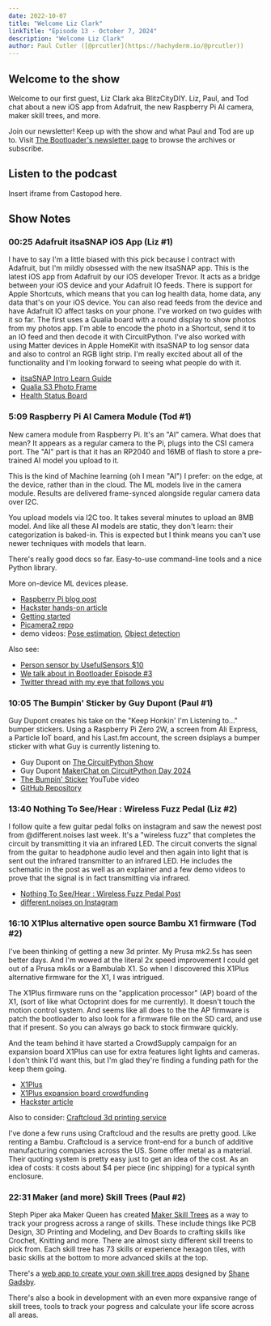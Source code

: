 ```yaml
---
date: 2022-10-07
title: "Welcome Liz Clark"
linkTitle: "Episode 13 - October 7, 2024"
description: "Welcome Liz Clark"
author: Paul Cutler ([@prcutler](https://hachyderm.io/@prcutler))
---
```


## Welcome to the show

Welcome to our first guest, Liz Clark aka BlitzCityDIY.  Liz, Paul, and Tod chat about a new iOS app from Adafruit, the new Raspberry Pi AI camera, maker skill trees, and more.

Join our newsletter!  Keep up with the show and what Paul and Tod are up to.  Visit [The Bootloader's newsletter page](https://buttondown.com/thebootloader) to browse the archives or subscribe.

## Listen to the podcast

Insert iframe from Castopod here.

## Show Notes

### 00:25 Adafruit itsaSNAP iOS App (Liz #1)
I have to say I'm a little biased with this pick because I contract with Adafruit, but I'm mildly obsessed with the new itsaSNAP app. This is the latest iOS app from Adafruit by our iOS developer Trevor. It acts as a bridge between your iOS device and your Adafruit IO feeds. There is support for Apple Shortcuts, which means that you can log health data, home data, any data that's on your iOS device. You can also read feeds from the device and have Adafruit IO affect tasks on your phone. I've worked on two guides with it so far. The first uses a Qualia board with a round display to show photos from my photos app. I'm able to encode the photo in a Shortcut, send it to an IO feed and then decode it with CircuitPython. I've also worked with using Matter devices in Apple HomeKit with itsaSNAP to log sensor data and also to control an RGB light strip. I'm really excited about all of the functionality and I'm looking forward to seeing what people do with it.

  - [itsaSNAP Intro Learn Guide](https://learn.adafruit.com/it-s-a-snap-by-adafruit/overview)
  - [Qualia S3 Photo Frame](https://learn.adafruit.com/qualia-s3-ios-photo-display-with-itsasnap)
  - [Health Status Board](https://learn.adafruit.com/itssnap-apple-fitness-status-board)

### 5:09 Raspberry Pi AI Camera Module (Tod #1)
New camera module from Raspberry Pi. It's an "AI" camera.  What does that mean?
It appears as a regular camera to the Pi, plugs into the CSI camera port.
The "AI" part is that it has an RP2040 and 16MB of flash to store a pre-trained AI model you upload
to it.

This is the kind of Machine learning (oh I mean "AI") I prefer: on the edge, at the device, rather than in the cloud.
The ML models live in the camera module. Results are delivered frame-synced alongside regular camera data over I2C.

You upload models via I2C too. It takes several minutes to upload an 8MB model.
And like all these AI models are static, they don't learn: their categorization is baked-in.
This is expected but I think means you can't use newer techniques with models that learn.

There's really good docs so far. Easy-to-use command-line tools and a nice Python library.

More on-device ML devices please.

  - [Raspberry Pi blog post](https://www.raspberrypi.com/news/raspberry-pi-ai-camera-on-sale-now/)
  - [Hackster hands-on article]( https://www.hackster.io/news/raspberry-pi-s-ai-eye-hands-on-with-the-raspberry-pi-ai-camera-module-383fb34afcf7)
  - [Getting started](https://www.raspberrypi.com/documentation/accessories/ai-camera.html)
  - [Picamera2 repo](https://github.com/raspberrypi/picamera2)
  - demo videos: [Pose estimation](https://www.youtube.com/watch?v=rloJNA_VuSA), [Object detection](https://www.youtube.com/watch?v=D-foRupzOiY)

  Also see:

  - [Person sensor by UsefulSensors $10](https://www.sparkfun.com/products/21231)
  - [We talk about in Bootloader Episode #3](https://thebootloader.net/blog/2022/10/24/episode-3-the-middle-is-a-pumpkin/#person-sensor-by-useful-sensorshttpswwwsparkfuncomproducts21231-tod-2-935)
  - [Twitter thread with my eye that follows you](https://x.com/todbot/status/1584662808691896320)


### 10:05 The Bumpin' Sticker by Guy Dupont (Paul #1)
Guy Dupont creates his take on the "Keep Honkin' I'm Listening to..." bumper stickers.  Using a Raspberry Pi Zero 2W, a screen from Ali Express, a Particle IoT board, and his Last.fm account, the screen dsiplays a bumper sticker with what Guy is currently listening to.
* Guy Dupont on [The CircuitPython Show](https://www.circuitpythonshow.com/@circuitpythonshow/episodes/guy-dupont)
* Guy Dupont [MakerChat on CircuitPython Day 2024](https://www.youtube.com/watch?v=cJ2dCxfGfyk)
* [The Bumpin' Sticker](https://www.youtube.com/watch?v=mWRPRW6pHIY) YouTube video
* [GitHub Repository](https://github.com/dupontgu/now-playing-bumper-sticker)

### 13:40 Nothing To See/Hear : Wireless Fuzz Pedal (Liz #2)
I follow quite a few guitar pedal folks on instagram and saw the newest post from @different.noises last week. It's a "wireless fuzz" that completes the circuit by transmitting it via an infrared LED. The circuit converts the signal from the guitar to headphone audio level and then again into light that is sent out the infrared transmitter to an infrared LED. He includes the schematic in the post as well as an explainer and a few demo videos to prove that the signal is in fact transmitting via infrared.
  - [Nothing To See/Hear : Wireless Fuzz Pedal Post](https://www.instagram.com/p/DAb1d48TZ7N/?igsh=bjBtaDZtaWl5YWs0&img_index=1)
  - [different.noises on Instagram](https://www.instagram.com/different.noises/)

### 16:10 X1Plus alternative open source Bambu X1 firmware (Tod #2)

I've been thinking of getting a new 3d printer. My Prusa mk2.5s has seen better days.
And I'm wowed at the literal 2x speed improvement I could get out of a Prusa mk4s or a Bambulab X1.
So when I discovered this X1Plus alternative firmware for the X1, I was intrigued.

The X1Plus firmware runs on the "application processor" (AP) board of the X1,
(sort of like what Octoprint does for me currently). It doesn't touch the motion control system.
And seems like all does to the the AP firmware is patch the bootloader to also look for a firmware file on the SD card, and use that if present.
So you can always go back to stock firmware quickly.

And the team behind it have started a CrowdSupply campaign for an expansion board X1Plus can use for
extra features light lights and cameras.  I don't think I'd want this, but I'm glad they're finding a funding path for the keep them going.

  - [X1Plus](https://github.com/X1Plus/X1Plus/wiki)
  - [X1Plus expansion board crowdfunding](https://www.crowdsupply.com/accelerated-tech/x1plus-expansion-board)
  - [Hackster article](https://www.crowdsupply.com/accelerated-tech/x1plus-expansion-board)

Also to consider: [Craftcloud 3d printing service](https://craftcloud3d.com/)

I've done a few runs using Craftcloud and the results are pretty good. Like renting a Bambu.
Craftcloud is a service front-end for a bunch of additive manufacturing companies across the US.
Some offer metal as a material.  Their quoting system is pretty easy just to get an idea of the cost.
As an idea of costs: it costs about $4 per piece (inc shipping) for a typical synth enclosure.

### 22:31 Maker (and more) Skill Trees (Paul #2)
Steph Piper aka Maker Queen has created [Maker Skill Trees](https://www.makerqueen.com.au/skill-trees-1) as a way to track your progress across a range of skills.  These include things like PCB Design, 3D Printing and Modeling, and Dev Boards to crafting skills like Crochet, Knitting and more.  There are almost sixty different skill treens to pick from.  Each skill tree has 73 skills or experience hexagon tiles, with basic skills at the bottom to more advanced skills at the top.

There's a [web app to create your own skill tree apps](https://schme16.github.io/MakerSkillTree-Generator/) designed by [Shane Gadsby](https://github.com/schme16).

There's also a book in development with an even more expansive range of skill trees, tools to track your pogress and calculate your life score across all areas.
